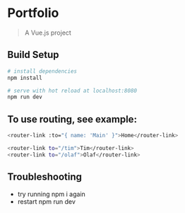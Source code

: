# Portfolio

> A Vue.js project

## Build Setup

``` bash
# install dependencies
npm install

# serve with hot reload at localhost:8080
npm run dev
```
## To use routing, see example: 

``` bash
<router-link :to="{ name: 'Main' }">Home</router-link>

<router-link to="/tim">Tim</router-link>
<router-link to="/olaf">Olaf</router-link>
```

## Troubleshooting

- try running npm i again
- restart npm run dev

